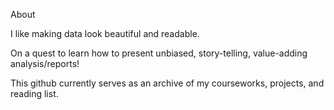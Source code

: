 About

I like making data look beautiful and readable.

On a quest to learn how to present unbiased, story-telling, value-adding analysis/reports!

This github currently serves as an archive of my courseworks, projects, and reading list. 

